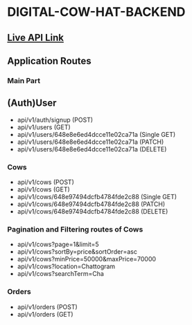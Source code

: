 # DIGITAL-COW-HAT-BACKEND

## [Live API Link](https://digital-cow-hat-backend.vercel.app/)

## Application Routes

### Main Part

## (Auth)User

- api/v1/auth/signup (POST)
- api/v1/users (GET)
- api/v1/users/648e8e6ed4dcce11e02ca71a (Single GET)
- api/v1/users/648e8e6ed4dcce11e02ca71a (PATCH)
- api/v1/users/648e8e6ed4dcce11e02ca71a (DELETE)

### Cows

- api/v1/cows (POST)
- api/v1/cows (GET)
- api/v1/cows/648e97494dcfb4784fde2c88 (Single GET)
- api/v1/cows/648e97494dcfb4784fde2c88 (PATCH)
- api/v1/cows/648e97494dcfb4784fde2c88 (DELETE)

### Pagination and Filtering routes of Cows

- api/v1/cows?page=1&limit=5
- api/v1/cows?sortBy=price&sortOrder=asc
- api/v1/cows?minPrice=50000&maxPrice=70000
- api/v1/cows?location=Chattogram
- api/v1/cows?searchTerm=Cha

### Orders

- api/v1/orders (POST)
- api/v1/orders (GET)
